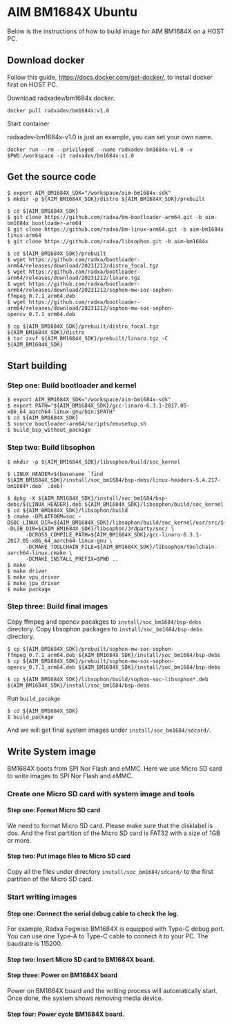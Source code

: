 # AIM BM1684X Ubuntu

Below is the instructions of how to build image for AIM BM1684X on a HOST PC.

## Download docker

Follow this guide, https://docs.docker.com/get-docker/, to install docker first on HOST PC.

Download radxadev/bm1684x docker.

```
docker pull radxadev/bm1684x:v1.0
```

Start container

radxadev-bm1684x-v1.0 is just an example, you can set your own name.

```
docker run --rm --privileged --name radxadev-bm1684x-v1.0 -v $PWD:/workspace -it radxadev/bm1684x:v1.0
```

## Get the source code

```
$ export AIM_BM1684X_SDK="/workspace/aim-bm1684x-sdk"
$ mkdir -p ${AIM_BM1684X_SDK}/distro ${AIM_BM1684X_SDK}/prebuilt

$ cd ${AIM_BM1684X_SDK}
$ git clone https://github.com/radxa/bm-bootloader-arm64.git -b aim-bm1684x bootloader-arm64
$ git clone https://github.com/radxa/bm-linux-arm64.git -b aim-bm1684x linux-arm64
$ git clone https://github.com/radxa/libsophon.git -b aim-bm1684x

$ cd ${AIM_BM1684X_SDK}/prebuilt
$ wget https://github.com/radxa/bootloader-arm64/releases/download/20231212/distro_focal.tgz
$ wget https://github.com/radxa/bootloader-arm64/releases/download/20231212/linaro.tgz
$ wget https://github.com/radxa/bootloader-arm64/releases/download/20231212/sophon-mw-soc-sophon-ffmpeg_0.7.1_arm64.deb
$ wget https://github.com/radxa/bootloader-arm64/releases/download/20231212/sophon-mw-soc-sophon-opencv_0.7.1_arm64.deb

$ cp ${AIM_BM1684X_SDK}/prebuilt/distro_focal.tgz ${AIM_BM1684X_SDK}/distro
$ tar zxvf ${AIM_BM1684X_SDK}/prebuilt/linaro.tgz -C ${AIM_BM1684X_SDK}
```

## Start building

### Step one: Build bootloader and kernel

```
$ export AIM_BM1684X_SDK="/workspace/aim-bm1684x-sdk"
$ export PATH="${AIM_BM1684X_SDK}/gcc-linaro-6.3.1-2017.05-x86_64_aarch64-linux-gnu/bin:$PATH"
$ cd ${AIM_BM1684X_SDK}
$ source bootloader-arm64/scripts/envsetup.sh
$ build_bsp_without_package
```

### Step two: Build libsophon

```
$ mkdir -p ${AIM_BM1684X_SDK}/libsophon/build/soc_kernel

$ LINUX_HEADER=$(basename `find ${AIM_BM1684X_SDK}/install/soc_bm1684/bsp-debs/linux-headers-5.4.217-bm1684*.deb` .deb)

$ dpkg -X ${AIM_BM1684X_SDK}/install/soc_bm1684/bsp-debs/${LINUX_HEADER}.deb ${AIM_BM1684X_SDK}/libsophon/build/soc_kernel
$ cd ${AIM_BM1684X_SDK}/libsophon/build
$ cmake -DPLATFORM=soc -DSOC_LINUX_DIR=${AIM_BM1684X_SDK}/libsophon/build/soc_kernel/usr/src/${LINUX_HEADER}/ -DLIB_DIR=${AIM_BM1684X_SDK}/libsophon/3rdparty/soc/ \
      -DCROSS_COMPILE_PATH=${AIM_BM1684X_SDK}/gcc-linaro-6.3.1-2017.05-x86_64_aarch64-linux-gnu \
      -DCMAKE_TOOLCHAIN_FILE=${AIM_BM1684X_SDK}/libsophon/toolchain-aarch64-linux.cmake \
      -DCMAKE_INSTALL_PREFIX=$PWD ..
$ make
$ make driver
$ make vpu_driver
$ make jpu_driver
$ make package
```

### Step three: Build final images

Copy ffmpeg and opencv pacakges to `install/soc_bm1684/bsp-debs` directory.
Copy libsophon packages to `install/soc_bm1684/bsp-debs` directory.

```
$ cp ${AIM_BM1684X_SDK}/prebuilt/sophon-mw-soc-sophon-ffmpeg_0.7.1_arm64.deb ${AIM_BM1684X_SDK}/install/soc_bm1684/bsp-debs
$ cp ${AIM_BM1684X_SDK}/prebuilt/sophon-mw-soc-sophon-opencv_0.7.1_arm64.deb ${AIM_BM1684X_SDK}/install/soc_bm1684/bsp-debs

$ cp ${AIM_BM1684X_SDK}/libsophon/build/sophon-soc-libsophon*.deb ${AIM_BM1684X_SDK}/install/soc_bm1684/bsp-debs
```

Run `build_pacakge`

```
$ cd ${AIM_BM1684X_SDK}
$ build_package
```

And we will get final system images under `install/soc_bm1684/sdcard/`.

## Write System image

BM1684X boots from SPI Nor Flash and eMMC.
Here we use Micro SD card to write images to SPI Nor Flash and eMMC.

### Create one Micro SD card with system image and tools

#### Step one: Format Micro SD card

We need to format Micro SD card. Please make sure that the disklabel is dos.
And the first partition of the Micro SD card is FAT32 with a size of 1GB or more.

#### Step two: Put image files to Micro SD card

Copy all the files under directory `install/soc_bm1684/sdcard/` to the first partition of the Micro SD card.

### Start writing images

#### Step one: Connect the serial debug cable to check the log.

For example, Radxa Fogwise BM1684X is equipped with Type-C debug port. You can use one Type-A to Type-C cable to connect it to your PC.
The baudrate is 115200.

#### Step two: Insert Micro SD card to BM1684X board.

#### Step three: Power on BM1684X board

Power on BM1684X board and the writing process will automatically start. Once done, the system shows removing media device.

#### Step four: Power cycle BM1684X board.

